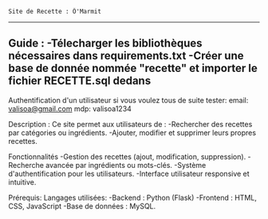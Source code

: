     Site de Recette : Ô'Marmit
-------------------------------
Guide :
    -Télecharger les bibliothèques nécessaires dans requirements.txt
    -Créer une base de donnée nommée "recette" et importer le fichier RECETTE.sql dedans
-------------------------------
Authentification d'un utilisateur si vous voulez tous de suite tester:
email: valisoa@gmail.com
mdp: valisoa1234




Description :
Ce site permet aux utilisateurs de :
    -Rechercher des recettes par catégories ou ingrédients.
    -Ajouter, modifier et supprimer leurs propres recettes.

Fonctionnalités
    -Gestion des recettes (ajout, modification, suppression).
    -Recherche avancée par ingrédients ou mots-clés.
    -Système d'authentification pour les utilisateurs.
    -Interface utilisateur responsive et intuitive.

Prérequis:
Langages utilisées:
    -Backend : Python (Flask)
    -Frontend : HTML, CSS, JavaScript 
    -Base de données : MySQL.

